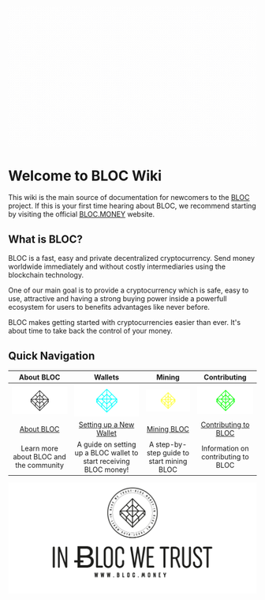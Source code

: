 ![TRAAKX LOGO](images/BLOC-in-out_blue.gif)

# Welcome to BLOC Wiki

This wiki is the main source of documentation for newcomers to the [BLOC](https://bloc.money) project. If this is your first time hearing about BLOC, we recommend starting by visiting the official [BLOC.MONEY](https://bloc.money) website.

## What is BLOC?

BLOC is a fast, easy and private decentralized cryptocurrency. Send money worldwide immediately and without costly intermediaries using the blockchain technology.

One of our main goal is to provide a cryptocurrency which is safe, easy to use, attractive and having a strong buying power inside a powerfull ecosystem for users to benefits advantages like never before.

BLOC makes getting started with cryptocurrencies easier than ever. It's about time to take back the control of your money.

## Quick Navigation

| **About BLOC** | **Wallets** | **Mining** | **Contributing** |
|:----------------------:|:-------------:|:------------:|:------------------:|
| ![Logo](images/index-bloc.png) | ![Wallets](images/index-wallet.png) | ![Mining](images/index-mining.png) | ![Dev](images/index-community.png) |
| [About BLOC](about/index.md) | [Setting up a New Wallet](Getting-Started#new-wallet) | [Mining BLOC](Getting-Started#mining) | [Contributing to BLOC](about/Contributing) |
| Learn more about BLOC and the community | A guide on setting up a BLOC wallet to start receiving BLOC money! | A step-by-step guide to start mining BLOC | Information on contributing to BLOC

![BLOC Logo](images/bloc-logo-intro.png)